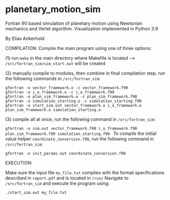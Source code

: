 # planetary_motion_sim
Fortran 90 based simulation of planetary motion using Newtonian mechanics and Verlet algorithm. Visualization implemented in Python 3.9

By Elias Ankerhold

COMPILATION:
Compile the main program using one of three options:

(1) run `make` in the main directory where Makefile is located -->  `/src/fortran_sim/sim_start.out` will be created

(2) manually compile to modules, then combine in final compilation step. run the following commands in `/src/fortran_sim`:

`gfortran -o vector_framework.o -c vector_framework.f90`\
`gfortran -o i_o_framework.o -c i_o_framework.f90`\
`gfortran -o plan_sim_framework.o -c plan_sim_framework.f90`\
`gfortran -o simulation_starting.o -c simulation_starting.f90`\
`gfortran -o start_sim.out vector_framework.o i_o_framework.o plan_sim_framework.o simulation_starting.o`

(3) compile all at once, run the following command in `/src/fortran_sim:`

`gfortran -o sim.out vector_framework.f90 i_o_framework.f90 plan_sim_framework.f90 simulation_starting.f90
`
To compile the initial value helper `coordinate_conversion.f90`, run the following command in `/src/fortran_sim`:

`gfortran -o init_params.out coordinate_conversion.f90`

EXECUTION:

Make sure the input file `my_file.txt` complies with the format specifications described in `report.pdf` and is located in `/run/` 
Navigate to `/src/fortran_sim` and execute the program using:

`./start_sim.out my_file.txt`
